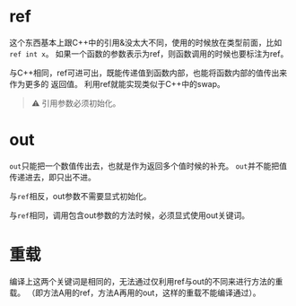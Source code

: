 # ref

这个东西基本上跟C++中的引用&没太大不同，使用的时候放在类型前面，比如
`ref int x`。
如果一个函数的参数表示为ref，则函数调用的时候也要标注为ref。

与C++相同，ref可进可出，既能传递值到函数内部，也能将函数内部的值传出来作为更多的
返回值。
利用ref就能实现类似于C++中的swap。

> :warning: 引用参数必须初始化。

# out

`out`只能把一个数值传出去，也就是作为返回多个值时候的补充。
`out`并不能把值传递进去，即只出不进。

与`ref`相反，out参数不需要显式初始化。

与`ref`相同，调用包含out参数的方法时候，必须显式使用out关键词。

# 重载

编译上这两个关键词是相同的，无法通过仅利用ref与out的不同来进行方法的重载。
（即方法A用的ref，方法A再用的out，这样的重载不能编译通过）。

